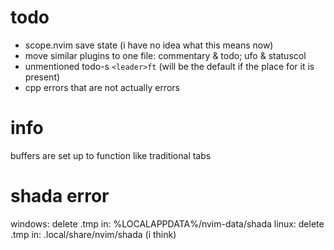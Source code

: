 # todo
- scope.nvim save state (i have no idea what this means now)
- move similar plugins to one file: commentary & todo; ufo & statuscol
- unmentioned todo-s ```<leader>ft``` (will be the default if the place for it is present)
- cpp errors that are not actually errors
# info
buffers are set up to function like traditional tabs
# shada error
windows: delete .tmp in: %LOCALAPPDATA%/nvim-data/shada
linux: delete .tmp in: .local/share/nvim/shada (i think)
